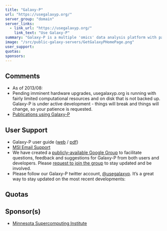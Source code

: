 ```yaml
---
title: "Galaxy-P"
url: "https://usegalaxyp.org/"
server_group: "domain"
server_links: 
  - link_url: "https://usegalaxyp.org/"
    link_text: "Use Galaxy-P"
summary: "Galaxy-P is a multiple 'omics' data analysis platform with particular emphasis on mass spectrometry based proteomics. Galaxy-P is developed at the [University of Minnesota](http://umn.edu/), deployed at the [Minnesota Supercomputing Institute](http://msi.umn.edu/). "
image: "/src/public-galaxy-servers/GetGalaxyPHomePage.png"
user_support: 
quotas: 
sponsors: 
---
```


## Comments

* As of 2013/08:
*   Pending imminent hardware upgrades, usegalaxyp.org is running with fairly limited computational resources and on disk that is not backed up. Galaxy-P is under active development - things will break and things will change, so your patience is requested.
* [Publications using Galaxy-P](http://z.umn.edu/galaxypreferences)

## User Support

* Galaxy-P user guide ([web](http://bit.ly/usegalaxyp-guide) / [pdf](http://bit.ly/usegalaxyp-guide-pdf))
* [MSI Email Support](mailto:help@msi.umn.edu)
* We have created a [publicly-available Google Group](http://z.umn.edu/galaxypgroup) to facilitate questions, feedback and suggestions for Galaxy-P from both users and developers.  Please [request to join the group](http://z.umn.edu/galaxypgroup) to stay updated and be involved.
* Please follow our Galaxy-P twitter account, [@usegalaxyp](http://twitter.com/usegalaxyp).  It’s a great way to stay updated on the most recent developments:

## Quotas


## Sponsor(s)

* [Minnesota Supercomputing Institute](http://msi.umn.edu/)
